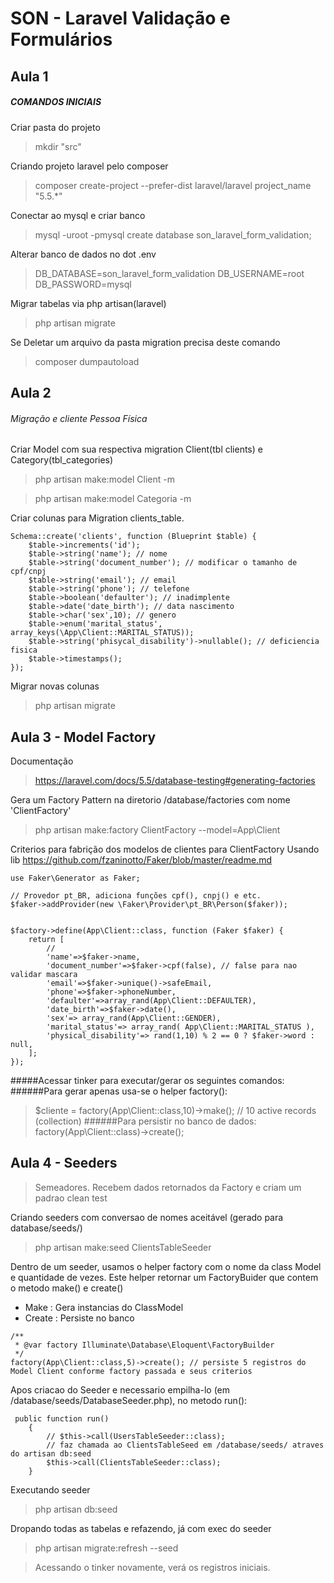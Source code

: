 # SON - Laravel Validação e Formulários 

## Aula 1
##### COMANDOS INICIAIS

Criar pasta do projeto
> mkdir "src"

Criando projeto laravel pelo composer
>composer create-project --prefer-dist laravel/laravel project_name "5.5.*"

Conectar ao mysql e criar banco
> mysql -uroot -pmysql
> create database son_laravel_form_validation;

Alterar banco de dados no dot .env
>DB_DATABASE=son_laravel_form_validation
 DB_USERNAME=root
 DB_PASSWORD=mysql
 
Migrar tabelas via php artisan(laravel)
 > php artisan migrate
 

Se Deletar um arquivo da pasta migration precisa deste comando
> composer dumpautoload

## Aula 2 
###### Migração e cliente Pessoa Física

Criar Model com sua respectiva migration Client(tbl clients) e Category(tbl_categories)
> php artisan make:model Client -m

> php artisan make:model Categoria -m

Criar colunas para Migration clients_table.

```
Schema::create('clients', function (Blueprint $table) {
    $table->increments('id');
    $table->string('name'); // nome
    $table->string('document_number'); // modificar o tamanho de cpf/cnpj
    $table->string('email'); // email
    $table->string('phone'); // telefone
    $table->boolean('defaulter'); // inadimplente
    $table->date('date_birth'); // data nascimento
    $table->char('sex',10); // genero
    $table->enum('marital_status', array_keys(\App\Client::MARITAL_STATUS));
    $table->string('phisycal_disability')->nullable(); // deficiencia fisica
    $table->timestamps();
});
```

Migrar novas colunas
> php artisan migrate

## Aula 3 - Model Factory

Documentação
> https://laravel.com/docs/5.5/database-testing#generating-factories

Gera um Factory Pattern na diretorio /database/factories com nome 'ClientFactory'
> php artisan make:factory ClientFactory --model=App\Client

Criterios para fabrição dos modelos de clientes para ClientFactory
Usando lib https://github.com/fzaninotto/Faker/blob/master/readme.md
```
use Faker\Generator as Faker;

// Provedor pt_BR, adiciona funções cpf(), cnpj() e etc.
$faker->addProvider(new \Faker\Provider\pt_BR\Person($faker));


$factory->define(App\Client::class, function (Faker $faker) {
    return [
        //
        'name'=>$faker->name,
        'document_number'=>$faker->cpf(false), // false para nao validar mascara
        'email'=>$faker->unique()->safeEmail,
        'phone'=>$faker->phoneNumber,
        'defaulter'=>array_rand(App\Client::DEFAULTER),
        'date_birth'=>$faker->date(),
        'sex'=> array_rand(App\Client::GENDER),
        'marital_status'=> array_rand( App\Client::MARITAL_STATUS ),
        'physical_disability'=> rand(1,10) % 2 == 0 ? $faker->word : null,
    ];
});
```

#####Acessar tinker para executar/gerar os seguintes comandos:
######Para gerar apenas usa-se o helper factory():
> $cliente = factory(App\Client::class,10)->make(); // 10 active records (collection)
######Para persistir no banco de dados:
> factory(App\Client::class)->create();


## Aula 4 - Seeders

> Semeadores. Recebem dados retornados da Factory e criam um padrao clean test

Criando seeders com conversao de nomes aceitável (gerado para database/seeds/)
>php artisan make:seed ClientsTableSeeder

Dentro de um seeder, usamos o helper factory com o nome da class Model e quantidade de vezes.
Este helper retornar um FactoryBuider que contem o metodo make() e create()
- Make   : Gera instancias do ClassModel
- Create : Persiste no banco
```
/**
 * @var factory Illuminate\Database\Eloquent\FactoryBuilder
 */
factory(App\Client::class,5)->create(); // persiste 5 registros do Model Client conforme factory passada e seus criterios
```

Apos criacao do Seeder e necessario empilha-lo (em /database/seeds/DatabaseSeeder.php), no metodo run():
```
 public function run()
    {
        // $this->call(UsersTableSeeder::class);
        // faz chamada ao ClientsTableSeed em /database/seeds/ atraves do artisan db:seed
        $this->call(ClientsTableSeeder::class);
    }
```

Executando seeder
> php artisan db:seed

Dropando todas as tabelas e refazendo, já com exec do seeder
> php artisan migrate:refresh --seed

> Acessando o tinker novamente, verá os registros iniciais.